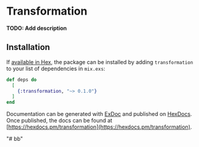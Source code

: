 # Transformation

**TODO: Add description**

## Installation

If [available in Hex](https://hex.pm/docs/publish), the package can be installed
by adding `transformation` to your list of dependencies in `mix.exs`:

```elixir
def deps do
  [
    {:transformation, "~> 0.1.0"}
  ]
end
```

Documentation can be generated with [ExDoc](https://github.com/elixir-lang/ex_doc)
and published on [HexDocs](https://hexdocs.pm). Once published, the docs can
be found at [https://hexdocs.pm/transformation](https://hexdocs.pm/transformation).

"# bb" 
